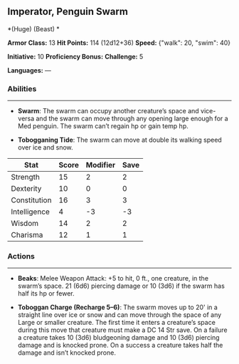 ## Imperator, Penguin Swarm
*(Huge) (Beast) *

**Armor Class:** 13
**Hit Points:** 114 (12d12+36)
**Speed:** {"walk": 20, "swim": 40}

**Initiative:** 10
**Proficiency Bonus:**
**Challenge:** 5

**Languages:** —

### Abilities
 --- 
- **Swarm**: The swarm can occupy another creature’s space and vice-versa and the swarm can move through any opening large enough for a Med penguin. The swarm can’t regain hp or gain temp hp.

- **Tobogganing Tide**: The swarm can move at double its walking speed over ice and snow.



| Stat | Score | Modifier | Save |
| ---- | ---- | ---- | ---- |
| Strength | 15 | 2 | 2 |
| Dexterity | 10 | 0 | 0 |
| Constitution | 16 | 3 | 3 |
| Intelligence | 4 | -3 | -3 |
| Wisdom | 14 | 2 | 2 |
| Charisma | 12 | 1 | 1 |

### Actions
 --- 
- **Beaks**: Melee Weapon Attack: +5 to hit, 0 ft., one creature, in the swarm’s space. 21 (6d6) piercing damage or 10 (3d6) if the swarm has half its hp or fewer.

- **Toboggan Charge (Recharge 5–6)**: The swarm moves up to 20' in a straight line over ice or snow and can move through the space of any Large or smaller creature. The first time it enters a creature’s space during this move that creature must make a DC 14 Str save. On a failure a creature takes 10 (3d6) bludgeoning damage and 10 (3d6) piercing damage and is knocked prone. On a success a creature takes half the damage and isn’t knocked prone.

